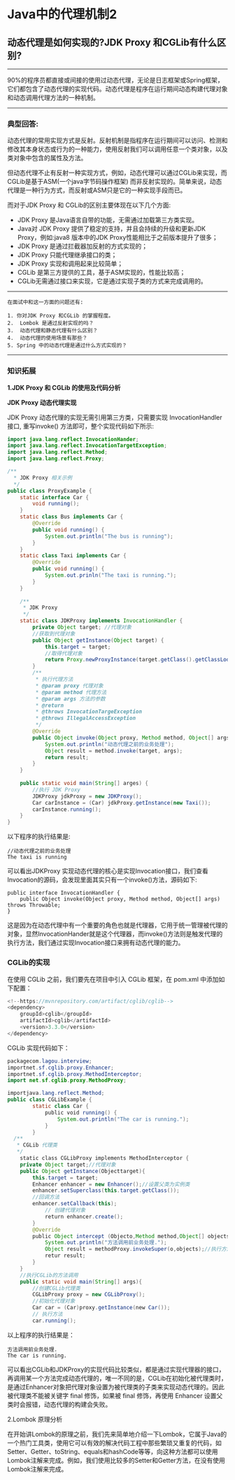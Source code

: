 # Java中的代理机制2

## 动态代理是如何实现的?JDK Proxy 和CGLib有什么区别?

------

90%的程序员都直接或间接的使用过动态代理，无论是日志框架或Spring框架，它们都包含了动态代理的实现代码。动态代理是程序在运行期间动态构建代理对象和动态调用代理方法的一种机制。

------

### **典型回答**:

动态代理的常用实现方式是反射。反射机制是指程序在运行期间可以访问、检测和修改其本身状态或行为的一种能力，使用反射我们可以调用任意一个类对象，以及类对象中包含的属性及方法。



但动态代理不止有反射一种实现方式，例如，动态代理可以通过CGLib来实现，而CGLib是基于ASM(一个java字节码操作框架) 而非反射实现的。简单来说，动态代理是一种行为方式，而反射或ASM只是它的一种实现手段而已。

而对于JDK Proxy 和 CGLib的区别主要体现在以下几个方面:

- JDK Proxy 是Java语言自带的功能，无需通过加载第三方类实现。
- Java对 JDK Proxy 提供了稳定的支持，并且会持续的升级和更新JDK Proxy，例如:java8 版本中的JDK Proxy性能相比于之前版本提升了很多；
- JDK Proxy 是通过拦截器加反射的方式实现的；
- JDK Proxy 只能代理继承接口的类；
- JDK Proxy 实现和调用起来比较简单；
- CGLib 是第三方提供的工具，基于ASM实现的，性能比较高；
- CGLib无需通过接口来实现，它是通过实现子类的方式来完成调用的。

------



```
在面试中和这一方面的问题还有:

1. 你对JDK Proxy 和CGLib 的掌握程度。
2.  Lombok 是通过反射实现的吗？
3.  动态代理和静态代理有什么区别？
4.  动态代理的使用场景有那些？
5. Spring 中的动态代理是通过什么方式实现的？
```

------



### 知识拓展

**1.JDK Proxy 和 CGLib 的使用及代码分析**

**JDK Proxy 动态代理实现**

JDK Proxy 动态代理的实现无需引用第三方类，只需要实现 InvocationHandler 接口, 重写invoke() 方法即可，整个实现代码如下所示:

```java
import java.lang.reflect.InvocationHander;
import java.lang.reflect.InvocationTargetException;
import java.lang.reflect.Method;
import java.lang.reflect.Proxy;

/**
  * JDK Proxy 相关示例
  */
public class ProxyExample {
    static interface Car {
        void running();
    }
    static class Bus implements Car {
        @Override
        public void running() {
            System.out.println("The bus is running");
		}
    }
    static class Taxi implements Car {
        @Override
        public void running() {
            System.out.prinln("The taxi is running.");
        }
	}
    
    /**
     * JDK Proxy
     */
    static class JDKProxy implements InvocationHandler {
        private Object target; //代理对象
        //获取到代理对象
        public Object getInstance(Object target) {
            this.target = target;
            //取得代理对象
            return Proxy.newProxyInstance(target.getClass().getClassLoder(), target.getClass().getInterfaces(), this);
		}
        /**
         * 执行代理方法
         * @param proxy 代理对象
         * @param method 代理方法
         * @param args 方法的参数
         * @return
         * @throws InvocationTargeException
         * @throws IllegalAccessException
         */
        @Override
        public Object invoke(Object proxy, Method method, Object[] args) throws InvocationTargetException, IllegalAccessException {
            System.out.println("动态代理之前的业务处理");
            Object result = method.invoke(target, args);
            return result;
        }
	}
    
    public static void main(String[] arges) {
        //执行 JDK Proxy
        JDKProxy jdkProxy = new JDKProxy();
        Car carInstance = (Car) jdkProxy.getInstance(new Taxi());
        carInstance.running();
    }
}
```

以下程序的执行结果是:

```
//动态代理之前的业务处理
The taxi is running
```

可以看出JDKProxy 实现动态代理的核心是实现Invocation接口，我们查看Invocation的源码，会发现里面其实只有一个invoke()方法，源码如下:

```
public interface InvocationHandler {
	public Object invoke(Object proxy, Method method, Object[] args)  throws Throwable;
}
```

这是因为在动态代理中有一个重要的角色也就是代理器，它用于统一管理被代理的对象，显然InvocationHander就是这个代理器，而invoke()方法则是触发代理的执行方法，我们通过实现Invocation接口来拥有动态代理的能力。

### CGLib的实现

在使用 CGLib 之前，我们要先在项目中引入 CGLib 框架，在 pom.xml 中添加如下配置： 

```java
<!--https://mvnrepository.com/artifact/cglib/cglib-->
<dependency>
	groupId>cglib</groupId>
	artifactId>cglib</artifactId>
    <version>3.3.0</version>
</dependency>
```

CGLib 实现代码如下：

```JAVA
packagecom.lagou.interview;
importnet.sf.cglib.proxy.Enhancer;
importnet.sf.cglib.proxy.MethodInterceptor;
import net.sf.cglib.proxy.MethodProxy;

importjava.lang.reflect.Method;
public class CGLibExample {
		static class Car {
			public void running() {
            	System.out.println("The car is running.");
        	}
   		}
  /**
   * CGLib 代理类
   */
    static class CGLibProxy implements MethodInterceptor {
	private Object target;//代理对象
	public Object getInstance(Objecttarget){
		this.target = target;
		Enhancer enhancer = new Enhancer();//设置父类为实例类
		enhancer.setSuperclass(this.target.getClass());
		//回调方法
		enhancer.setCallback(this);
            // 创建代理对象
            return enhancer.create();
        }
        @Override
        public Object intercept (Objecto,Method method,Object[] objects,MethodProxy methodProxy)throws Throwable {
        	System.out.println("方法调用前业务处理.");
        	Object result = methodProxy.invokeSuper(o,objects);//执行方法调用
        	retur result;
        }
    }
	//执行CGLib的方法调用
	public static void main(String[] args){
		//创建CGLib代理类
		CGLibProxy proxy = new CGLibProxy();
		//初始化代理对象
		Car car = (Car)proxy.getInstance(new Car());
        // 执行方法
        car.running();
```

以上程序的执行结果是：

```
方法调用前业务处理.
The car is running.
```

可以看出CGLib和JDKProxy的实现代码比较类似，都是通过实现代理器的接口，再调用某一个方法完成动态代理的，唯一不同的是，CGLib在初始化被代理类时，是通过Enhancer对象把代理对象设置为被代理类的子类来实现动态代理的。因此被代理类不能被关键字 final 修饰，如果被 final 修饰，再使用 Enhancer 设置父类时会报错，动态代理的构建会失败。

2.Lombok 原理分析

在开始讲Lombok的原理之前，我们先来简单地介绍一下Lombok，它属于Java的一个热门工具类，使用它可以有效的解决代码工程中那些繁琐又重复的代码，如Setter、Getter、toString、equals和hashCode等等，向这种方法都可以使用Lombok注解来完成。例如，我们使用比较多的Setter和Getter方法，在没有使用Lombok注解来完成。 

